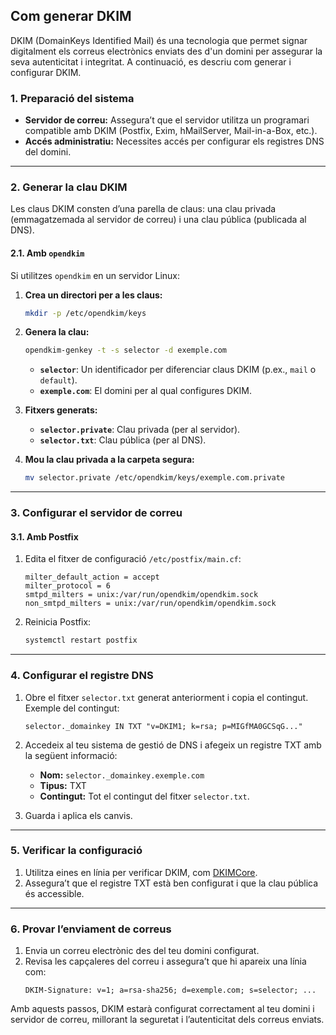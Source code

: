 ## Com generar DKIM

DKIM (DomainKeys Identified Mail) és una tecnologia que permet signar digitalment els correus electrònics enviats des d'un domini per assegurar la seva autenticitat i integritat. A continuació, es descriu com generar i configurar DKIM.

### 1. Preparació del sistema

- **Servidor de correu:** Assegura’t que el servidor utilitza un programari compatible amb DKIM (Postfix, Exim, hMailServer, Mail-in-a-Box, etc.).
- **Accés administratiu:** Necessites accés per configurar els registres DNS del domini.

---

### 2. Generar la clau DKIM
Les claus DKIM consten d’una parella de claus: una clau privada (emmagatzemada al servidor de correu) i una clau pública (publicada al DNS).

#### 2.1. Amb `opendkim`
Si utilitzes `opendkim` en un servidor Linux:

1. **Crea un directori per a les claus:**
   ```bash
   mkdir -p /etc/opendkim/keys
   ```

2. **Genera la clau:**
   ```bash
   opendkim-genkey -t -s selector -d exemple.com
   ```
   - **`selector`**: Un identificador per diferenciar claus DKIM (p.ex., `mail` o `default`).
   - **`exemple.com`**: El domini per al qual configures DKIM.

3. **Fitxers generats:**
   - **`selector.private`**: Clau privada (per al servidor).
   - **`selector.txt`**: Clau pública (per al DNS).

4. **Mou la clau privada a la carpeta segura:**
   ```bash
   mv selector.private /etc/opendkim/keys/exemple.com.private
   ```

---

### 3. Configurar el servidor de correu

#### 3.1. Amb Postfix
1. Edita el fitxer de configuració `/etc/postfix/main.cf`:
   ```
   milter_default_action = accept
   milter_protocol = 6
   smtpd_milters = unix:/var/run/opendkim/opendkim.sock
   non_smtpd_milters = unix:/var/run/opendkim/opendkim.sock
   ```

2. Reinicia Postfix:
   ```bash
   systemctl restart postfix
   ```

---

### 4. Configurar el registre DNS

1. Obre el fitxer `selector.txt` generat anteriorment i copia el contingut.
   Exemple del contingut:
   ```
   selector._domainkey IN TXT "v=DKIM1; k=rsa; p=MIGfMA0GCSqG..."
   ```

2. Accedeix al teu sistema de gestió de DNS i afegeix un registre TXT amb la següent informació:
   - **Nom:** `selector._domainkey.exemple.com`
   - **Tipus:** TXT
   - **Contingut:** Tot el contingut del fitxer `selector.txt`.

3. Guarda i aplica els canvis.

---

### 5. Verificar la configuració

1. Utilitza eines en línia per verificar DKIM, com [DKIMCore](https://dkimcore.org/tools/keycheck.html).
2. Assegura’t que el registre TXT està ben configurat i que la clau pública és accessible.

---

### 6. Provar l’enviament de correus

1. Envia un correu electrònic des del teu domini configurat.
2. Revisa les capçaleres del correu i assegura’t que hi apareix una línia com:
   ```
   DKIM-Signature: v=1; a=rsa-sha256; d=exemple.com; s=selector; ...
   ```

Amb aquests passos, DKIM estarà configurat correctament al teu domini i servidor de correu, millorant la seguretat i l’autenticitat dels correus enviats.
